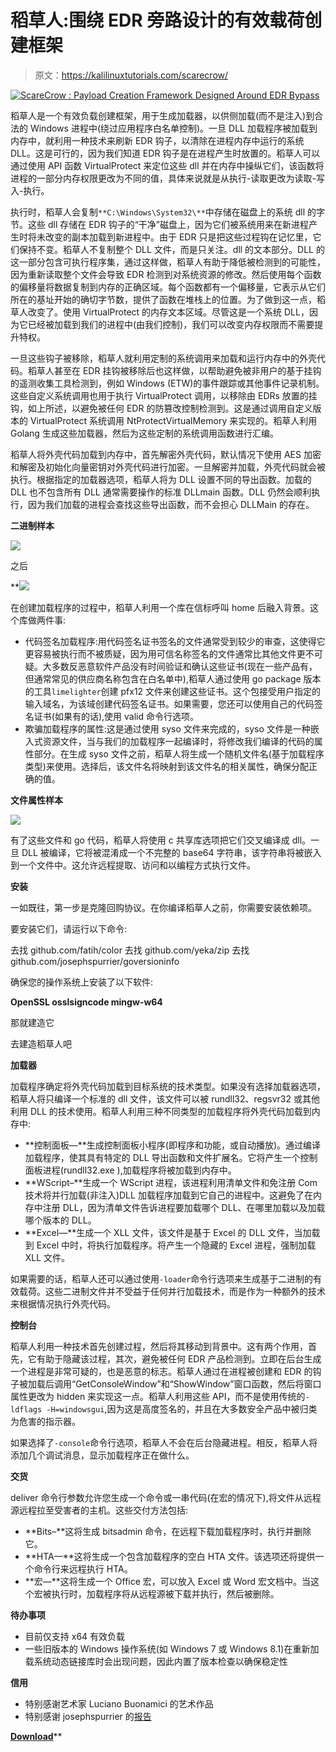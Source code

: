 # 稻草人:围绕 EDR 旁路设计的有效载荷创建框架

> 原文：<https://kalilinuxtutorials.com/scarecrow/>

[![ScareCrow : Payload Creation Framework Designed Around EDR Bypass](img/57d1e76ef31845a8abc15b5358bd4360.png "ScareCrow : Payload Creation Framework Designed Around EDR Bypass")](https://1.bp.blogspot.com/-Uo8Re9dfUyI/YEZq_wDeI1I/AAAAAAAAIeM/ZmRdujtaLT8IY_dNyBifx0B_76KlQJE5gCLcBGAsYHQ/s728/ScareCrow%25281%2529.png)

稻草人是一个有效负载创建框架，用于生成加载器，以供侧加载(而不是注入)到合法的 Windows 进程中(绕过应用程序白名单控制)。一旦 DLL 加载程序被加载到内存中，就利用一种技术来刷新 EDR 钩子，以清除在进程内存中运行的系统 DLL。这是可行的，因为我们知道 EDR 钩子是在进程产生时放置的。稻草人可以通过使用 API 函数 VirtualProtect 来定位这些 dll 并在内存中操纵它们，该函数将进程的一部分内存权限更改为不同的值，具体来说就是从执行-读取更改为读取-写入-执行。

执行时，稻草人会复制`**C:\Windows\System32\**`中存储在磁盘上的系统 dll 的字节。这些 dll 存储在 EDR 钩子的“干净”磁盘上，因为它们被系统用来在新进程产生时将未改变的副本加载到新进程中。由于 EDR 只是把这些过程钩在记忆里，它们保持不变。稻草人不复制整个 DLL 文件，而是只关注。dll 的文本部分。DLL 的这一部分包含可执行程序集，通过这样做，稻草人有助于降低被检测到的可能性，因为重新读取整个文件会导致 EDR 检测到对系统资源的修改。然后使用每个函数的偏移量将数据复制到内存的正确区域。每个函数都有一个偏移量，它表示从它们所在的基址开始的确切字节数，提供了函数在堆栈上的位置。为了做到这一点，稻草人改变了。使用 VirtualProtect 的内存文本区域。尽管这是一个系统 DLL，因为它已经被加载到我们的进程中(由我们控制)，我们可以改变内存权限而不需要提升特权。

一旦这些钩子被移除，稻草人就利用定制的系统调用来加载和运行内存中的外壳代码。稻草人甚至在 EDR 挂钩被移除后也这样做，以帮助避免被非用户的基于挂钩的遥测收集工具检测到，例如 Windows (ETW)的事件跟踪或其他事件记录机制。这些自定义系统调用也用于执行 VirtualProtect 调用，以移除由 EDRs 放置的挂钩，如上所述，以避免被任何 EDR 的防篡改控制检测到。这是通过调用自定义版本的 VirtualProtect 系统调用 NtProtectVirtualMemory 来实现的。稻草人利用 Golang 生成这些加载器，然后为这些定制的系统调用函数进行汇编。

稻草人将外壳代码加载到内存中，首先解密外壳代码，默认情况下使用 AES 加密和解密及初始化向量密钥对外壳代码进行加密。一旦解密并加载，外壳代码就会被执行。根据指定的加载器选项，稻草人将为 DLL 设置不同的导出函数。加载的 DLL 也不包含所有 DLL 通常需要操作的标准 DLLmain 函数。DLL 仍然会顺利执行，因为我们加载的进程会查找这些导出函数，而不会担心 DLLMain 的存在。

**二进制样本**

![](img/4f4217518ec97e4a05a8614aaef36ae6.png)

之后

**![](img/25d8de1bca7f01aeadc7cd2af3862dcf.png)

在创建加载程序的过程中，稻草人利用一个库在信标呼叫 home 后融入背景。这个库做两件事:

*   代码签名加载程序:用代码签名证书签名的文件通常受到较少的审查，这使得它更容易被执行而不被质疑，因为用可信名称签名的文件通常比其他文件更不可疑。大多数反恶意软件产品没有时间验证和确认这些证书(现在一些产品有，但通常常见的供应商名称包含在白名单中),稻草人通过使用 go package 版本的工具`limelighter`创建 pfx12 文件来创建这些证书。这个包接受用户指定的输入域名，为该域创建代码签名证书。如果需要，您还可以使用自己的代码签名证书(如果有的话),使用 valid 命令行选项。
*   欺骗加载程序的属性:这是通过使用 syso 文件来完成的，syso 文件是一种嵌入式资源文件，当与我们的加载程序一起编译时，将修改我们编译的代码的属性部分。在生成 syso 文件之前，稻草人将生成一个随机文件名(基于加载程序类型)来使用。选择后，该文件名将映射到该文件名的相关属性，确保分配正确的值。

**文件属性样本**

![](img/7d6325276d597556c5abb9c8d914623a.png)

有了这些文件和 go 代码，稻草人将使用 c 共享库选项把它们交叉编译成 dll。一旦 DLL 被编译，它将被混淆成一个不完整的 base64 字符串，该字符串将被嵌入到一个文件中。这允许远程提取、访问和以编程方式执行文件。

**安装**

一如既往，第一步是克隆回购协议。在你编译稻草人之前，你需要安装依赖项。

要安装它们，请运行以下命令:

去找 github.com/fatih/color
去找 github.com/yeka/zip
去找 github.com/josephspurrier/goversioninfo

确保您的操作系统上安装了以下软件:

**OpenSSL
osslsigncode
mingw-w64**

那就建造它

去建造稻草人吧

**加载器**

加载程序确定将外壳代码加载到目标系统的技术类型。如果没有选择加载器选项，稻草人将只编译一个标准的 dll 文件，该文件可以被 rundll32、regsvr32 或其他利用 DLL 的技术使用。稻草人利用三种不同类型的加载程序将外壳代码加载到内存中:

*   **控制面板—**生成控制面板小程序(即程序和功能，或自动播放)。通过编译加载程序，使其具有特定的 DLL 导出函数和文件扩展名。它将产生一个控制面板进程(rundll32.exe ),加载程序将被加载到内存中。
*   **WScript–**生成一个 WScript 进程，该进程利用清单文件和免注册 Com 技术将并行加载(非注入)DLL 加载程序加载到它自己的进程中。这避免了在内存中注册 DLL，因为清单文件告诉进程要加载哪个 DLL、在哪里加载以及加载哪个版本的 DLL。
*   **Excel—**生成一个 XLL 文件，该文件是基于 Excel 的 DLL 文件，当加载到 Excel 中时，将执行加载程序。将产生一个隐藏的 Excel 进程，强制加载 XLL 文件。

如果需要的话，稻草人还可以通过使用`-loader`命令行选项来生成基于二进制的有效载荷。这些二进制文件并不受益于任何并行加载技术，而是作为一种额外的技术来根据情况执行外壳代码。

**控制台**

稻草人利用一种技术首先创建过程，然后将其移动到背景中。这有两个作用，首先，它有助于隐藏该过程，其次，避免被任何 EDR 产品检测到。立即在后台生成一个进程是非常可疑的，也是恶意的标志。稻草人通过在进程被创建和 EDR 的钩子被加载后调用“GetConsoleWindow”和“ShowWindow”窗口函数，然后将窗口属性更改为 hidden 来实现这一点。稻草人利用这些 API，而不是使用传统的`-ldflags -H=windowsgui`,因为这是高度签名的，并且在大多数安全产品中被归类为危害的指示器。

如果选择了`-console`命令行选项，稻草人不会在后台隐藏进程。相反，稻草人将添加几个调试消息，显示加载程序正在做什么。

**交货**

deliver 命令行参数允许您生成一个命令或一串代码(在宏的情况下),将文件从远程源远程拉至受害者的主机。这些交付方法包括:

*   **Bits–**这将生成 bitsadmin 命令，在远程下载加载程序时，执行并删除它。
*   **HTA—**这将生成一个包含加载程序的空白 HTA 文件。该选项还将提供一个命令行来远程执行 HTA。
*   **宏—**这将生成一个 Office 宏，可以放入 Excel 或 Word 宏文档中。当这个宏被执行时，加载程序将从远程源被下载并执行，然后被删除。

**待办事项**

*   目前仅支持 x64 有效负载
*   一些旧版本的 Windows 操作系统(如 Windows 7 或 Windows 8.1)在重新加载系统动态链接库时会出现问题，因此内置了版本检查以确保稳定性

**信用**

*   特别感谢艺术家 Luciano Buonamici 的艺术作品
*   特别感谢 josephspurrier 的[报告](https://github.com/josephspurrier/goversioninfo)

[**Download**](https://github.com/optiv/ScareCrow)**